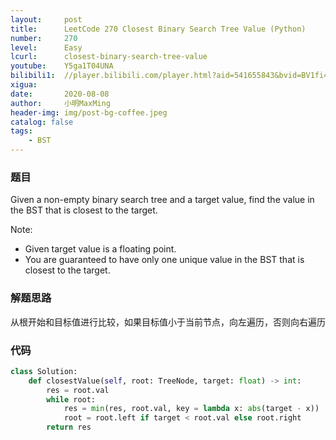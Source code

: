 ```yaml
---
layout:     post
title:      LeetCode 270 Closest Binary Search Tree Value (Python)
number:     270
level:      Easy
lcurl:      closest-binary-search-tree-value
youtube:    Y5ga1T04UNA
bilibili1:  //player.bilibili.com/player.html?aid=541655843&bvid=BV1fi4y1u7Sb&cid=222001433&page=1
xigua:      
date:       2020-08-08
author:     小明MaxMing
header-img: img/post-bg-coffee.jpeg
catalog: false
tags:
    - BST
---
```


### 题目

Given a non-empty binary search tree and a target value, find the value in the BST that is closest to the target.

Note:
- Given target value is a floating point.
- You are guaranteed to have only one unique value in the BST that is closest to the target.

### 解题思路

从根开始和目标值进行比较，如果目标值小于当前节点，向左遍历，否则向右遍历

### 代码
```python
class Solution:
    def closestValue(self, root: TreeNode, target: float) -> int:
        res = root.val
        while root:
            res = min(res, root.val, key = lambda x: abs(target - x))
            root = root.left if target < root.val else root.right
        return res
```
